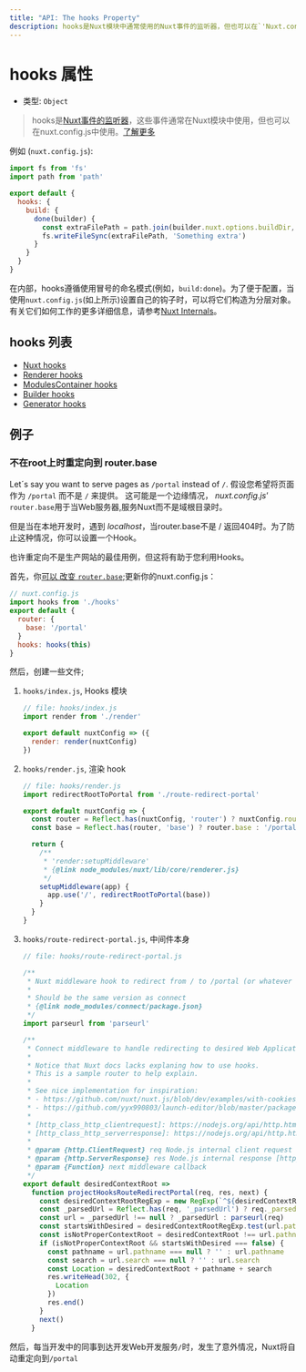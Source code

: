 ```yaml
---
title: "API: The hooks Property"
description: hooks是Nuxt模块中通常使用的Nuxt事件的监听器，但也可以在`'Nuxt.config.js'`中使用。
---
```


# hooks 属性

- 类型: `Object`
> hooks是[Nuxt事件的监听器](/api/internals)，这些事件通常在Nuxt模块中使用，但也可以在nuxt.config.js中使用。[了解更多](/api/internals)

例如 (`nuxt.config.js`):

```js
import fs from 'fs'
import path from 'path'

export default {
  hooks: {
    build: {
      done(builder) {
        const extraFilePath = path.join(builder.nuxt.options.buildDir, 'extra-file')
        fs.writeFileSync(extraFilePath, 'Something extra')
      }
    }
  }
}
```
在内部，hooks遵循使用冒号的命名模式(例如，`build:done`)。为了便于配置，当使用`nuxt.config.js`(如上所示)设置自己的钩子时，可以将它们构造为分层对象。有关它们如何工作的更多详细信息，请参考[Nuxt Internals](/api/internals)。

## hooks 列表

- [Nuxt hooks](https://nuxtjs.org/api/internals-nuxt#hooks)
- [Renderer hooks](https://nuxtjs.org/api/internals-renderer#hooks)
- [ModulesContainer hooks](https://nuxtjs.org/api/internals-module-container#hooks)
- [Builder hooks](https://nuxtjs.org/api/internals-builder#hooks)
- [Generator hooks](https://nuxtjs.org/api/internals-generator#hooks)

## 例子

### 不在root上时重定向到 router.base

Let´s say you want to serve pages as `/portal` instead of `/`.
假设您希望将页面作为 `/portal` 而不是 `/` 来提供。
这可能是一个边缘情况， _nuxt.config.js_’ `router.base`用于当Web服务器,服务Nuxt而不是域根目录时。

但是当在本地开发时，遇到 _localhost_，当router.base不是 / 返回404时。为了防止这种情况，你可以设置一个Hook。

也许重定向不是生产网站的最佳用例，但这将有助于您利用Hooks。

首先，你[可以 改变 `router.base`](/api/configuration-router#base);更新你的nuxt.config.js：

```js
// nuxt.config.js
import hooks from './hooks'
export default {
  router: {
    base: '/portal'
  }
  hooks: hooks(this)
}
```

然后，创建一些文件;

1. `hooks/index.js`, Hooks 模块

   ```js
   // file: hooks/index.js
   import render from './render'

   export default nuxtConfig => ({
     render: render(nuxtConfig)
   })
   ```

2. `hooks/render.js`, 渲染 hook

   ```js
   // file: hooks/render.js
   import redirectRootToPortal from './route-redirect-portal'

   export default nuxtConfig => {
     const router = Reflect.has(nuxtConfig, 'router') ? nuxtConfig.router : {}
     const base = Reflect.has(router, 'base') ? router.base : '/portal'

     return {
       /**
        * 'render:setupMiddleware'
        * {@link node_modules/nuxt/lib/core/renderer.js}
        */
       setupMiddleware(app) {
         app.use('/', redirectRootToPortal(base))
       }
     }
   }
   ```

3. `hooks/route-redirect-portal.js`, 中间件本身

   ```js
   // file: hooks/route-redirect-portal.js

   /**
    * Nuxt middleware hook to redirect from / to /portal (or whatever we set in nuxt.config.js router.base)
    *
    * Should be the same version as connect
    * {@link node_modules/connect/package.json}
    */
   import parseurl from 'parseurl'

   /**
    * Connect middleware to handle redirecting to desired Web Applicatin Context Root.
    *
    * Notice that Nuxt docs lacks explaning how to use hooks.
    * This is a sample router to help explain.
    *
    * See nice implementation for inspiration:
    * - https://github.com/nuxt/nuxt.js/blob/dev/examples/with-cookies/plugins/cookies.js
    * - https://github.com/yyx990803/launch-editor/blob/master/packages/launch-editor-middleware/index.js
    *
    * [http_class_http_clientrequest]: https://nodejs.org/api/http.html#http_class_http_clientrequest
    * [http_class_http_serverresponse]: https://nodejs.org/api/http.html#http_class_http_serverresponse
    *
    * @param {http.ClientRequest} req Node.js internal client request object [http_class_http_clientrequest]
    * @param {http.ServerResponse} res Node.js internal response [http_class_http_serverresponse]
    * @param {Function} next middleware callback
    */
   export default desiredContextRoot =>
     function projectHooksRouteRedirectPortal(req, res, next) {
       const desiredContextRootRegExp = new RegExp(`^${desiredContextRoot}`)
       const _parsedUrl = Reflect.has(req, '_parsedUrl') ? req._parsedUrl : null
       const url = _parsedUrl !== null ? _parsedUrl : parseurl(req)
       const startsWithDesired = desiredContextRootRegExp.test(url.pathname)
       const isNotProperContextRoot = desiredContextRoot !== url.pathname
       if (isNotProperContextRoot && startsWithDesired === false) {
         const pathname = url.pathname === null ? '' : url.pathname
         const search = url.search === null ? '' : url.search
         const Location = desiredContextRoot + pathname + search
         res.writeHead(302, {
           Location
         })
         res.end()
       }
       next()
     }
   ```

然后，每当开发中的同事到达开发Web开发服务`/`时，发生了意外情况，Nuxt将自动重定向到`/portal`
